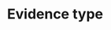 ---
title: 'Evidence type'
field: 'is.evidenceType'
slug: 'impact-evidence-type'
comment: 'select from control list'
required: False
vocabulary: 'vocabulary.txt'
module: 'Impact'
cluster: 'Impact'
policy: 'Controlled value. Single select from control list.'
---